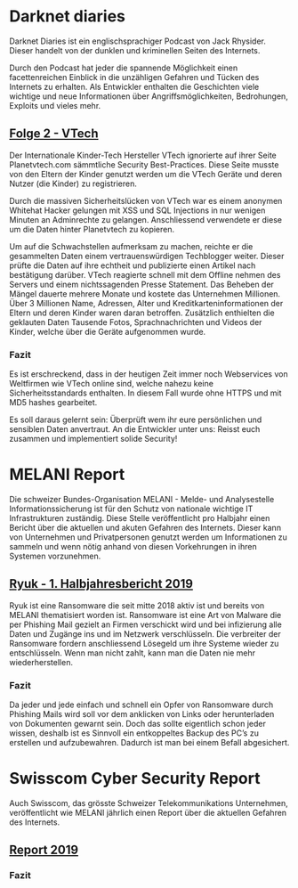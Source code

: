 # Darknet diaries
Darknet Diaries ist ein englischsprachiger Podcast von Jack Rhysider. Dieser handelt von der dunklen und kriminellen Seiten des Internets.

Durch den Podcast hat jeder die spannende Möglichkeit einen facettenreichen Einblick in die unzähligen Gefahren und Tücken des Internets zu erhalten. Als Entwickler enthalten die Geschichten viele wichtige und neue Informationen über Angriffsmöglichkeiten, Bedrohungen, Exploits und vieles mehr.

## [Folge 2 - VTech](https://open.spotify.com/episode/4zY9kdW6lIEpe1xITgc7Kr?si=t3a266fsTfafO_zvgKRZog)
Der Internationale Kinder-Tech Hersteller VTech ignorierte auf ihrer Seite Planetvtech.com sämmtliche Security Best-Practices. Diese Seite musste von den Eltern der Kinder genutzt werden um die VTech Geräte und deren Nutzer (die Kinder) zu registrieren.

Durch die massiven Sicherheitslücken von VTech war es einem anonymen Whitehat Hacker gelungen mit XSS und SQL Injections in nur wenigen Minuten an Adminrechte zu gelangen. Anschliessend verwendete er diese um die Daten hinter Planetvtech zu kopieren.

Um auf die Schwachstellen aufmerksam zu machen, reichte er die gesammelten Daten einem vertrauenswürdigen Techblogger weiter. Dieser prüfte die Daten auf ihre echtheit und publizierte einen Artikel nach bestätigung darüber.
VTech reagierte schnell mit dem Offline nehmen des Servers und einem nichtssagenden Presse Statement. Das Beheben der Mängel dauerte mehrere Monate und kostete das Unternehmen Millionen.
Über 3 Millionen Name, Adressen, Alter und Kreditkarteninformationen der Eltern und deren Kinder  waren daran betroffen. Zusätzlich enthielten die geklauten Daten Tausende Fotos, Sprachnachrichten und Videos der Kinder, welche über die Geräte aufgenommen wurde.

### Fazit
Es ist erschreckend, dass in der heutigen Zeit immer noch Webservices von Weltfirmen wie VTech online sind, welche nahezu keine Sicherheitsstandards enthalten. In diesem Fall wurde ohne HTTPS und mit MD5 hashes gearbeitet.

Es soll daraus gelernt sein: Überprüft wem ihr eure persönlichen und sensiblen Daten anvertraut. An die Entwickler unter uns: Reisst euch zusammen und implementiert solide Security!

# MELANI Report
Die schweizer Bundes-Organisation MELANI - Melde- und Analysestelle Informationssicherung ist für den Schutz von nationale wichtige IT Infrastrukturen zuständig.
Diese Stelle veröffentlicht pro Halbjahr einen Bericht über die aktuellen und akuten Gefahren des Internets.
Dieser kann von Unternehmen und Privatpersonen genutzt werden um Informationen zu sammeln und wenn nötig anhand von diesen Vorkehrungen in ihren Systemen vorzunehmen.

## [Ryuk - 1. Halbjahresbericht 2019 ](https://www.melani.admin.ch/melani/de/home/dokumentation/berichte/lageberichte/halbjahresbericht-2019-1.html)
Ryuk ist eine Ransomware die seit mitte 2018 aktiv ist und bereits von MELANI thematisiert worden ist. Ransomware ist eine Art von Malware die per Phishing Mail gezielt an Firmen verschickt wird und bei infizierung alle Daten und Zugänge ins und im Netzwerk verschlüsseln. Die verbreiter der Ransomware fordern anschliessend Lösegeld um ihre Systeme wieder zu entschlüsseln. Wenn man nicht zahlt, kann man die Daten nie mehr wiederherstellen.

### Fazit
Da jeder und jede einfach und schnell ein Opfer von Ransomware durch Phishing Mails wird soll vor dem anklicken von Links oder herunterladen von Dokumenten gewarnt sein. Doch das sollte eigentlich schon jeder wissen, deshalb ist es Sinnvoll ein entkoppeltes Backup des PC’s zu erstellen und aufzubewahren. Dadurch ist man bei einem Befall abgesichert.

# Swisscom Cyber Security Report
Auch Swisscom, das grösste Schweizer Telekommunikations Unternehmen, veröffentlicht wie MELANI jährlich einen Report über die aktuellen Gefahren des Internets.

## [Report 2019](https://www.swisscom.ch/content/dam/swisscom/de/about/unternehmen/portraet/netz/sicherheit/documents/security-report-2019.pdf.res/security-report-2019.pdf)

### Fazit
